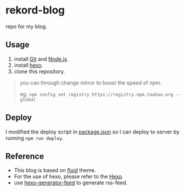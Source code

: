 # rekord-blog
repo for my blog.

## Usage
1. install [Git](http://git-scm.com/) and [Node.js](https://nodejs.org/en/).
2. install [hexo](https://hexo.io).
3. clone this repository.

> you can through change mirror to boost the speed of npm.
>
> eg. `npm config set registry https://registry.npm.taobao.org --global`

## Deploy
I modified the deploy script in [package.json](package.json) so I can deploy to server by running `npm run deploy`.

## Reference
- This blog is based on [fluid](https://github.com/fluid-dev/hexo-theme-fluid) theme.
- For the use of hexo, please refer to the [Hexo](https://hexo.io/zh-cn/docs/).
- use [hexo-generator-feed](https://github.com/hexojs/hexo-generator-feed) to generate rss-feed.
